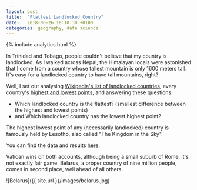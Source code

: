 ```yaml
---
layout: post
title:  "Flattest Landlocked Country"
date:   2018-06-26 18:10:30 +0100
categories: geography, data science
---
```


{% include analytics.html %}

In Trinidad and Tobago, people couldn't believe that my country is landlocked.  As I walked across Nepal, the Himalayan locals were astonished that I come from a country whose tallest mountain is only 1600 meters tall. It's easy for a landlocked country to have tall mountains, right?

Well, I set out analysing [Wikipedia's list of landlocked countries](https://en.wikipedia.org/wiki/Landlocked_country), every country's [highest and lowest points](https://en.wikipedia.org/wiki/List_of_elevation_extremes_by_country), and answering these questions:

* Which landlocked country is the flattest? (smallest difference between the highest and lowest points)
* and Which landlocked country has the lowest highest point?

The highest lowest point of any (necessarily landlocked) country is famously held by Lesotho, also called "The Kingdom in the Sky".

You can find the data and results [here](https://docs.google.com/spreadsheets/d/154J69KDrXyf2oIdMudkFOEcYEx6F6T3_PTZpeKXu_mk/edit?usp=sharing).

Vatican wins on both accounts, although being a small suburb of Rome, it's not exactly fair game. Belarus, a proper country of nine million people, comes in second place, well ahead of all others.

![Belarus]({{ site.url }}/images/belarus.jpg)
